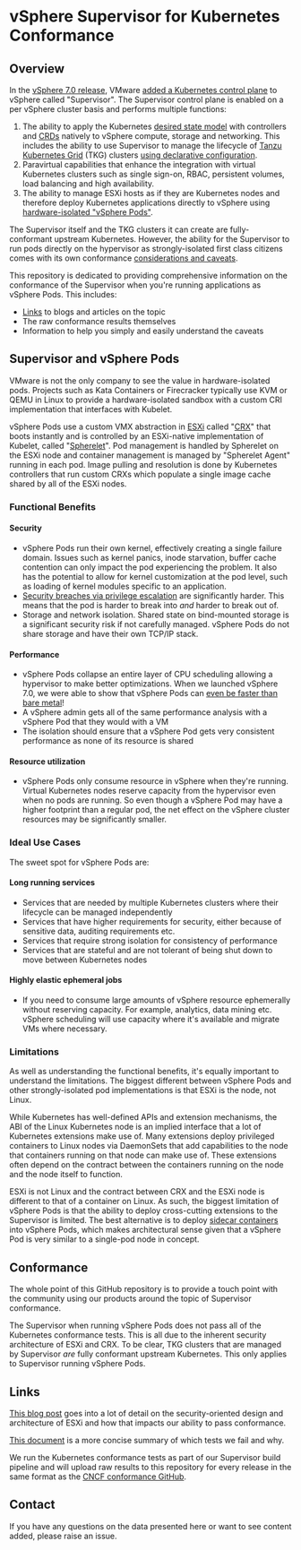 # vSphere Supervisor for Kubernetes Conformance

## Overview

In the [vSphere 7.0 release](
https://blogs.vmware.com/vsphere/2020/03/vsphere-7-features.html),
VMware [added a Kubernetes control plane](
https://blogs.vmware.com/vsphere/2019/08/project-pacific-technical-overview.html)
to vSphere called "Supervisor". The Supervisor control plane is enabled on a per vSphere
cluster basis and performs multiple functions:

1. The ability to apply the Kubernetes [desired state model](
   https://kubernetes.io/docs/concepts/overview/working-with-objects/kubernetes-objects/)
   with controllers and
   [CRDs](https://kubernetes.io/docs/concepts/extend-kubernetes/api-extension/custom-resources/)
   natively to vSphere compute, storage and networking. This includes the
   ability to use Supervisor to manage the lifecycle of
   [Tanzu Kubernetes Grid](https://tanzu.vmware.com/kubernetes-grid)
   (TKG) clusters [using declarative configuration](https://docs.vmware.com/en/VMware-vSphere/7.0/vmware-vsphere-with-tanzu/GUID-360B0288-1D24-4698-A9A0-5C5217C0BCCF.html).
1. Paravirtual capabilities that enhance the integration with virtual
   Kubernetes clusters such as single sign-on, RBAC, persistent volumes,
   load balancing and high availability.
1. The ability to manage ESXi hosts as if they are Kubernetes nodes and
   therefore deploy Kubernetes applications directly to vSphere using
   [hardware-isolated "vSphere Pods"](
   https://blogs.vmware.com/vsphere/2020/05/vsphere-7-vsphere-pods-explained.html).

The Supervisor itself and the TKG clusters it can create are fully-conformant
upstream Kubernetes. However, the ability for the Supervisor to run pods
directly on the hypervisor as strongly-isolated first class
citizens comes with its own conformance [considerations and caveats](#limitations).

This repository is dedicated to providing comprehensive information on
the conformance of the Supervisor when you're running applications as
vSphere Pods. This includes:

- [Links](#Links) to blogs and articles on the topic
- The raw conformance results themselves
- Information to help you simply and easily understand the caveats

## Supervisor and vSphere Pods

VMware is not the only company to see the value in hardware-isolated pods.
Projects such as Kata Containers or Firecracker typically use KVM or QEMU in
Linux to provide a hardware-isolated sandbox with a custom CRI implementation
that interfaces with Kubelet.

vSphere Pods use a custom VMX abstraction in
[ESXi](https://www.vmware.com/products/esxi-and-esx.html) called "[CRX](
https://blogs.vmware.com/vsphere/2020/05/vsphere-7-vsphere-pods-explained.html)" that boots
instantly and is controlled by an ESXi-native implementation of Kubelet,
called "[Spherelet](
https://frankdenneman.nl/2020/03/06/initial-placement-of-a-vsphere-native-pod/)".
Pod management is handled by Spherelet on the ESXi node and container management
is managed by "Spherelet Agent" running in each pod.
Image pulling and resolution is done by Kubernetes controllers that run custom
CRXs which populate a single image cache shared by all of the ESXi nodes.

### Functional Benefits

#### Security

- vSphere Pods run their own kernel, effectively creating a single failure
  domain. Issues such as kernel panics, inode starvation, buffer cache
  contention can only impact the pod experiencing the problem. It also has
  the potential to allow for kernel customization at the pod level, such
  as loading of kernel modules specific to an application.
- [Security breaches via privilege escalation](
  https://www.youtube.com/watch?v=vTgQLzeBfRU) are significantly harder.
  This means that the pod is harder to break into _and_ harder to break out of.
- Storage and network isolation. Shared state on bind-mounted storage is a
  significant security risk if not carefully managed. vSphere Pods do not share
  storage and have their own TCP/IP stack.

#### Performance

- vSphere Pods collapse an entire layer of CPU scheduling allowing a hypervisor
  to make better optimizations. When we launched vSphere 7.0, we were able to
  show that vSphere Pods can [even be faster than bare metal](
  https://blogs.vmware.com/performance/2019/10/how-does-project-pacific-deliver-8-better-performance-than-bare-metal.html)!
- A vSphere admin gets all of the same performance analysis with a vSphere Pod
  that they would with a VM
- The isolation should ensure that a vSphere Pod gets very consistent
  performance as none of its resource is shared

#### Resource utilization

- vSphere Pods only consume resource in vSphere when they're running. Virtual
  Kubernetes nodes reserve capacity from the hypervisor even when no pods are
  running. So even though a vSphere Pod may have a higher footprint than a regular
  pod, the net effect on the vSphere cluster resources may be significantly smaller.

### Ideal Use Cases

The sweet spot for vSphere Pods are:

#### Long running services

- Services that are needed by multiple Kubernetes clusters where their
  lifecycle can be managed independently
- Services that have higher requirements for security, either because of
  sensitive data, auditing requirements etc.
- Services that require strong isolation for consistency of performance
- Services that are stateful and are not tolerant of being shut down to
  move between Kubernetes nodes

#### Highly elastic ephemeral jobs

- If you need to consume large amounts of vSphere resource ephemerally
  without reserving capacity.
  For example, analytics, data mining etc. vSphere scheduling will use
  capacity where it's available and migrate VMs where necessary.

### Limitations

As well as understanding the functional benefits, it's equally important to
understand the limitations.
The biggest different between vSphere Pods and other strongly-isolated
pod implementations is that ESXi is the node, not Linux.

While Kubernetes has well-defined APIs and extension mechanisms, the ABI of
the Linux Kubernetes node is an implied interface that a lot of Kubernetes
extensions make use of. Many extensions deploy privileged containers to Linux
nodes via DaemonSets that add capabilities to the node that containers
running on that node can make use of. These extensions often depend on the
contract between the containers running on the node and the node itself to
function.

ESXi is not Linux and the contract between CRX and the ESXi node is
different to that of a container on Linux. As such, the biggest limitation of
vSphere Pods is that the ability to deploy cross-cutting extensions to
the Supervisor is limited. The best alternative is to deploy [sidecar containers](
https://kubernetes.io/docs/concepts/workloads/pods/#how-pods-manage-multiple-containers)
into vSphere Pods, which makes architectural sense given that a
vSphere Pod is very similar to a single-pod node in concept.

## Conformance

The whole point of this GitHub repository is to provide a touch point with the
community using our products around the topic of Supervisor conformance.

The Supervisor when running vSphere Pods does not pass all of the Kubernetes
conformance tests. This is all due to the inherent security architecture of ESXi and CRX.
To be clear, TKG clusters that are managed by Supervisor _are_ fully conformant
upstream Kubernetes. This only applies to Supervisor running vSphere Pods.

## Links

[This blog post](https://tanzu.vmware.com/blog) 
goes into a lot of detail on the security-oriented design
and architecture of ESXi and how that impacts our ability to pass conformance.

[This document](known-test-failures.md) 
is a more concise summary of which tests we fail and why.

We run the Kubernetes conformance tests as part of our Supervisor build pipeline and 
will upload raw results to this repository for every release in the same format as 
the [CNCF conformance GitHub](https://github.com/cncf/k8s-conformance/blob/master/README.md).

## Contact

If you have any questions on the data presented here or want to see content
added, please raise an issue.